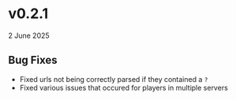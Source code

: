 # v0.2.1
2 June 2025

## Bug Fixes
- Fixed urls not being correctly parsed if they contained a `?`
- Fixed various issues that occured for players in multiple servers
